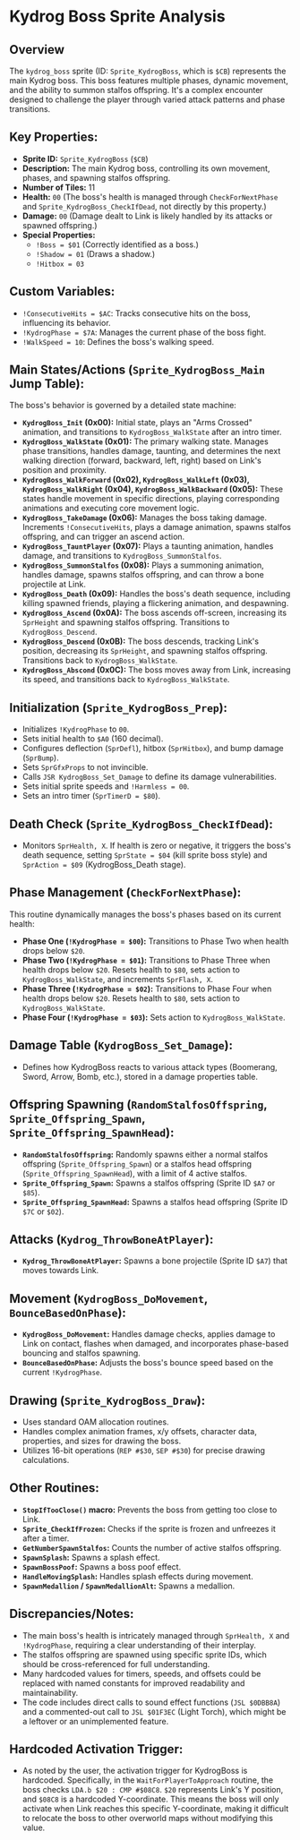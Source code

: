 # Kydrog Boss Sprite Analysis

## Overview
The `kydrog_boss` sprite (ID: `Sprite_KydrogBoss`, which is `$CB`) represents the main Kydrog boss. This boss features multiple phases, dynamic movement, and the ability to summon stalfos offspring. It's a complex encounter designed to challenge the player through varied attack patterns and phase transitions.

## Key Properties:
*   **Sprite ID:** `Sprite_KydrogBoss` (`$CB`)
*   **Description:** The main Kydrog boss, controlling its own movement, phases, and spawning stalfos offspring.
*   **Number of Tiles:** 11
*   **Health:** `00` (The boss's health is managed through `CheckForNextPhase` and `Sprite_KydrogBoss_CheckIfDead`, not directly by this property.)
*   **Damage:** `00` (Damage dealt to Link is likely handled by its attacks or spawned offspring.)
*   **Special Properties:**
    *   `!Boss = $01` (Correctly identified as a boss.)
    *   `!Shadow = 01` (Draws a shadow.)
    *   `!Hitbox = 03`

## Custom Variables:
*   `!ConsecutiveHits = $AC`: Tracks consecutive hits on the boss, influencing its behavior.
*   `!KydrogPhase = $7A`: Manages the current phase of the boss fight.
*   `!WalkSpeed = 10`: Defines the boss's walking speed.

## Main States/Actions (`Sprite_KydrogBoss_Main` Jump Table):
The boss's behavior is governed by a detailed state machine:
*   **`KydrogBoss_Init` (0x00):** Initial state, plays an "Arms Crossed" animation, and transitions to `KydrogBoss_WalkState` after an intro timer.
*   **`KydrogBoss_WalkState` (0x01):** The primary walking state. Manages phase transitions, handles damage, taunting, and determines the next walking direction (forward, backward, left, right) based on Link's position and proximity.
*   **`KydrogBoss_WalkForward` (0x02), `KydrogBoss_WalkLeft` (0x03), `KydrogBoss_WalkRight` (0x04), `KydrogBoss_WalkBackward` (0x05):** These states handle movement in specific directions, playing corresponding animations and executing core movement logic.
*   **`KydrogBoss_TakeDamage` (0x06):** Manages the boss taking damage. Increments `!ConsecutiveHits`, plays a damage animation, spawns stalfos offspring, and can trigger an ascend action.
*   **`KydrogBoss_TauntPlayer` (0x07):** Plays a taunting animation, handles damage, and transitions to `KydrogBoss_SummonStalfos`.
*   **`KydrogBoss_SummonStalfos` (0x08):** Plays a summoning animation, handles damage, spawns stalfos offspring, and can throw a bone projectile at Link.
*   **`KydrogBoss_Death` (0x09):** Handles the boss's death sequence, including killing spawned friends, playing a flickering animation, and despawning.
*   **`KydrogBoss_Ascend` (0x0A):** The boss ascends off-screen, increasing its `SprHeight` and spawning stalfos offspring. Transitions to `KydrogBoss_Descend`.
*   **`KydrogBoss_Descend` (0x0B):** The boss descends, tracking Link's position, decreasing its `SprHeight`, and spawning stalfos offspring. Transitions back to `KydrogBoss_WalkState`.
*   **`KydrogBoss_Abscond` (0x0C):** The boss moves away from Link, increasing its speed, and transitions back to `KydrogBoss_WalkState`.

## Initialization (`Sprite_KydrogBoss_Prep`):
*   Initializes `!KydrogPhase` to `00`.
*   Sets initial health to `$A0` (160 decimal).
*   Configures deflection (`SprDefl`), hitbox (`SprHitbox`), and bump damage (`SprBump`).
*   Sets `SprGfxProps` to not invincible.
*   Calls `JSR KydrogBoss_Set_Damage` to define its damage vulnerabilities.
*   Sets initial sprite speeds and `!Harmless = 00`.
*   Sets an intro timer (`SprTimerD = $80`).

## Death Check (`Sprite_KydrogBoss_CheckIfDead`):
*   Monitors `SprHealth, X`. If health is zero or negative, it triggers the boss's death sequence, setting `SprState = $04` (kill sprite boss style) and `SprAction = $09` (KydrogBoss_Death stage).

## Phase Management (`CheckForNextPhase`):
This routine dynamically manages the boss's phases based on its current health:
*   **Phase One (`!KydrogPhase = $00`):** Transitions to Phase Two when health drops below `$20`.
*   **Phase Two (`!KydrogPhase = $01`):** Transitions to Phase Three when health drops below `$20`. Resets health to `$80`, sets action to `KydrogBoss_WalkState`, and increments `SprFlash, X`.
*   **Phase Three (`!KydrogPhase = $02`):** Transitions to Phase Four when health drops below `$20`. Resets health to `$80`, sets action to `KydrogBoss_WalkState`.
*   **Phase Four (`!KydrogPhase = $03`):** Sets action to `KydrogBoss_WalkState`.

## Damage Table (`KydrogBoss_Set_Damage`):
*   Defines how KydrogBoss reacts to various attack types (Boomerang, Sword, Arrow, Bomb, etc.), stored in a damage properties table.

## Offspring Spawning (`RandomStalfosOffspring`, `Sprite_Offspring_Spawn`, `Sprite_Offspring_SpawnHead`):
*   **`RandomStalfosOffspring`:** Randomly spawns either a normal stalfos offspring (`Sprite_Offspring_Spawn`) or a stalfos head offspring (`Sprite_Offspring_SpawnHead`), with a limit of 4 active stalfos.
*   **`Sprite_Offspring_Spawn`:** Spawns a stalfos offspring (Sprite ID `$A7` or `$85`).
*   **`Sprite_Offspring_SpawnHead`:** Spawns a stalfos head offspring (Sprite ID `$7C` or `$02`).

## Attacks (`Kydrog_ThrowBoneAtPlayer`):
*   **`Kydrog_ThrowBoneAtPlayer`:** Spawns a bone projectile (Sprite ID `$A7`) that moves towards Link.

## Movement (`KydrogBoss_DoMovement`, `BounceBasedOnPhase`):
*   **`KydrogBoss_DoMovement`:** Handles damage checks, applies damage to Link on contact, flashes when damaged, and incorporates phase-based bouncing and stalfos spawning.
*   **`BounceBasedOnPhase`:** Adjusts the boss's bounce speed based on the current `!KydrogPhase`.

## Drawing (`Sprite_KydrogBoss_Draw`):
*   Uses standard OAM allocation routines.
*   Handles complex animation frames, x/y offsets, character data, properties, and sizes for drawing the boss.
*   Utilizes 16-bit operations (`REP #$30`, `SEP #$30`) for precise drawing calculations.

## Other Routines:
*   **`StopIfTooClose()` macro:** Prevents the boss from getting too close to Link.
*   **`Sprite_CheckIfFrozen`:** Checks if the sprite is frozen and unfreezes it after a timer.
*   **`GetNumberSpawnStalfos`:** Counts the number of active stalfos offspring.
*   **`SpawnSplash`:** Spawns a splash effect.
*   **`SpawnBossPoof`:** Spawns a boss poof effect.
*   **`HandleMovingSplash`:** Handles splash effects during movement.
*   **`SpawnMedallion` / `SpawnMedallionAlt`:** Spawns a medallion.

## Discrepancies/Notes:
*   The main boss's health is intricately managed through `SprHealth, X` and `!KydrogPhase`, requiring a clear understanding of their interplay.
*   The stalfos offspring are spawned using specific sprite IDs, which should be cross-referenced for full understanding.
*   Many hardcoded values for timers, speeds, and offsets could be replaced with named constants for improved readability and maintainability.
*   The code includes direct calls to sound effect functions (`JSL $0DBB8A`) and a commented-out call to `JSL $01F3EC` (Light Torch), which might be a leftover or an unimplemented feature.

## Hardcoded Activation Trigger:
*   As noted by the user, the activation trigger for KydrogBoss is hardcoded. Specifically, in the `WaitForPlayerToApproach` routine, the boss checks `LDA.b $20 : CMP #$08C8`. `$20` represents Link's Y position, and `$08C8` is a hardcoded Y-coordinate. This means the boss will only activate when Link reaches this specific Y-coordinate, making it difficult to relocate the boss to other overworld maps without modifying this value.